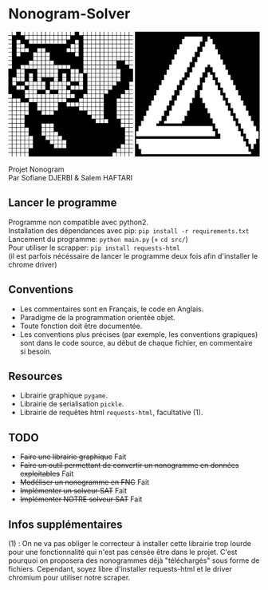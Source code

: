 # Nonogram-Solver
<p float="center" align="center">
  <img src="https://github.com/Kugge/Nonogram-Solver/blob/master/imgs/preview.png?raw=true" width="250" height="250"/>
  <img src="https://github.com/Kugge/Nonogram-Solver/blob/master/imgs/preview2.png?raw=true" width="250" height="250"/>
</p>

Projet Nonogram  
Par Sofiane DJERBI &amp; Salem HAFTARI
## Lancer le programme
Programme non compatible avec python2.  
Installation des dépendances avec pip: `pip install -r requirements.txt`  
Lancement du programme: `python main.py` (+ `cd src/`)  
Pour utiliser le scrapper: `pip install requests-html`  
(il est parfois nécéssaire de lancer le programme deux fois afin d'installer le chrome driver)

## Conventions
- Les commentaires sont en Français, le code en Anglais.
- Paradigme de la programmation orientée objet.
- Toute fonction doit être documentée.
- Les conventions plus précises (par exemple, les conventions grapiques) sont dans le code source, au début de chaque fichier, en commentaire si besoin.
## Resources
- Librairie graphique `pygame`.
- Librairie de serialisation `pickle`.
- Librairie de requêtes html `requests-html`, facultative (1).
## TODO
- ~~Faire une librairie graphique~~ Fait
- ~~Faire un outil permettant de convertir un nonogramme en données exploitables~~ Fait
- ~~Modéliser un nonogramme en FNC~~ Fait
- ~~Implémenter un solveur SAT~~ Fait
- ~~Implémenter NOTRE solveur SAT~~ Fait
## Infos supplémentaires
(1) : On ne va pas obliger le correcteur à installer cette librairie trop lourde pour une fonctionnalité qui n'est pas censée être dans le projet. C'est pourquoi on proposera des nonogrammes déjà "téléchargés" sous forme de fichiers. Cependant, soyez libre d'installer requests-html et le driver chromium pour utiliser notre scraper.
